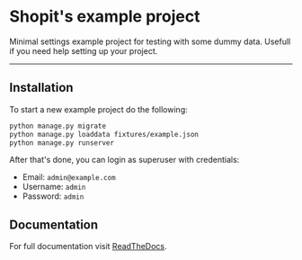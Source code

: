 # Shopit's example project

Minimal settings example project for testing with some dummy data.
Usefull if you need help setting up your project.

---

## Installation

To start a new example project do the following:

```bash
python manage.py migrate
python manage.py loaddata fixtures/example.json
python manage.py runserver
```

After that's done, you can login as superuser with credentials:

* Email: ``admin@example.com``
* Username: ``admin``
* Password: ``admin``

## Documentation

For full documentation visit [ReadTheDocs](http://djangoshop-shopit.readthedocs.org).
